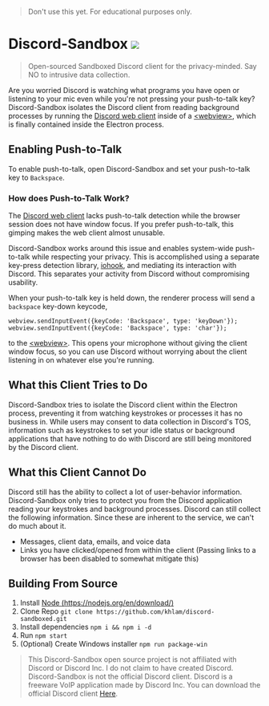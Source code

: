 > Don't use this yet. For educational purposes only.

# Discord-Sandbox <a href="https://github.com/khlam/discord-sandboxed/releases/latest"><img src="https://img.shields.io/badge/download-latest-green.svg"></a>

> Open-sourced Sandboxed Discord client for the privacy-minded. Say NO to intrusive data collection.


Are you worried Discord is watching what programs you have open or listening to your mic even while you're not pressing your push-to-talk key?
Discord-Sandbox isolates the Discord client from reading background processes by running the [Discord web client](https://discordapp.com/) inside of a [\<webview>](https://developer.chrome.com/apps/tags/webview), which is finally contained inside the Electron process.

## Enabling Push-to-Talk
To enable push-to-talk, open Discord-Sandbox and set your push-to-talk key to `Backspace`. 

### How does Push-to-Talk Work?

The [Discord web client](https://discordapp.com/) lacks push-to-talk detection while the browser session does not have window focus.
If you prefer push-to-talk, this gimping makes the web client almost unusable.

Discord-Sandbox works around this issue and enables system-wide push-to-talk while respecting your privacy. 
This is accomplished using a separate key-press detection library, [iohook](https://www.npmjs.com/package/iohook), and mediating its interaction with Discord.
This separates your activity from Discord without compromising usability.

When your push-to-talk key is held down, the renderer process will send a `backspace` key-down keycode,

`
webview.sendInputEvent({keyCode: 'Backspace', type: 'keyDown'});
webview.sendInputEvent({keyCode: 'Backspace', type: 'char'});
`

to the [\<webview>](https://developer.chrome.com/apps/tags/webview). This opens your microphone without giving the client window focus, so you can use Discord without worrying about the client listening in on whatever else you're running.

## What this Client Tries to Do
Discord-Sandbox tries to isolate the Discord client within the Electron process, preventing it from watching keystrokes or processes it has no business in.
While users may consent to data collection in Discord's TOS, information such as keystrokes to set your idle status or background applications that have nothing to do with Discord are still being monitored by the Discord client.

## What this Client Cannot Do
Discord still has the ability to collect a lot of user-behavior information.
Discord-Sandbox only tries to protect you from the Discord application reading your keystrokes and background processes.
Discord can still collect the following information. Since these are inherent to the service, we can't do much about it.

- Messages, client data, emails, and voice data
- Links you have clicked/opened from within the client (Passing links to a browser has been disabled to somewhat mitigate this)


## Building From Source
1. Install [Node (https://nodejs.org/en/download/)](https://nodejs.org/en/download/)
2. Clone Repo `git clone https://github.com/khlam/discord-sandboxed.git`
3. Install dependencies `npm i && npm i -d`
4. Run `npm start`
5. (Optional) Create Windows installer `npm run package-win`




> This Discord-Sandbox open source project is not affiliated with Discord or Discord Inc.
I do not claim to have created Discord.
Discord-Sandbox is not the official Discord client.
Discord is a freeware VoIP application made by Discord Inc.
You can download the official Discord client [Here](https://discordapp.com/download).
